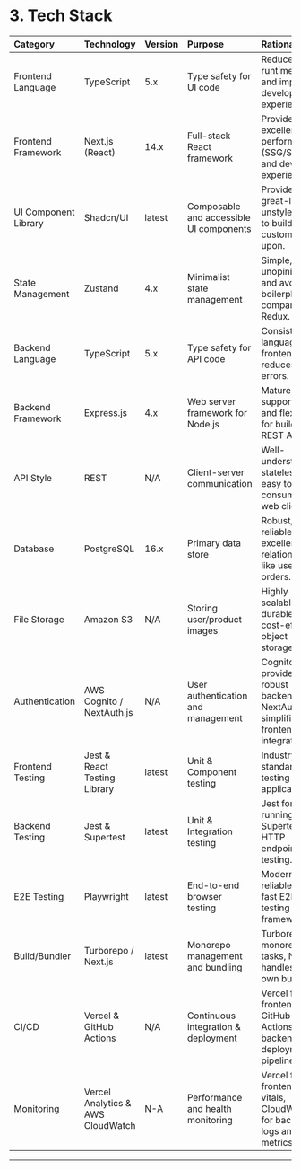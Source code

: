 # 3. Tech Stack

| Category | Technology | Version | Purpose | Rationale |
| :--- | :--- | :--- | :--- | :--- |
| Frontend Language | TypeScript | 5.x | Type safety for UI code | Reduces runtime errors and improves developer experience. |
| Frontend Framework | Next.js (React) | 14.x | Full-stack React framework | Provides excellent performance (SSG/SSR) and developer experience. |
| UI Component Library | Shadcn/UI | latest | Composable and accessible UI components | Provides a great-looking, unstyled base to build our custom UI upon. |
| State Management | Zustand | 4.x | Minimalist state management | Simple, unopinionated, and avoids boilerplate compared to Redux. |
| Backend Language | TypeScript | 5.x | Type safety for API code | Consistent language with frontend, reduces errors. |
| Backend Framework | Express.js | 4.x | Web server framework for Node.js | Mature, well-supported, and flexible for building REST APIs. |
| API Style | REST | N/A | Client-server communication | Well-understood, stateless, and easy to consume for web clients. |
| Database | PostgreSQL | 16.x | Primary data store | Robust, reliable, and excellent for relational data like users and orders. |
| File Storage | Amazon S3 | N/A | Storing user/product images | Highly scalable, durable, and cost-effective object storage. |
| Authentication | AWS Cognito / NextAuth.js | N/A | User authentication and management | Cognito provides a robust backend, NextAuth simplifies frontend integration. |
| Frontend Testing | Jest & React Testing Library | latest | Unit & Component testing | Industry standard for testing React applications. |
| Backend Testing | Jest & Supertest | latest | Unit & Integration testing | Jest for test running, Supertest for HTTP endpoint testing. |
| E2E Testing | Playwright | latest | End-to-end browser testing | Modern, reliable, and fast E2E testing framework. |
| Build/Bundler | Turborepo / Next.js | latest | Monorepo management and bundling | Turborepo for monorepo tasks, Next.js handles its own bundling. |
| CI/CD | Vercel & GitHub Actions | N/A | Continuous integration & deployment | Vercel for frontend, GitHub Actions for backend deployment pipeline. |
| Monitoring | Vercel Analytics & AWS CloudWatch | N-A | Performance and health monitoring | Vercel for frontend vitals, CloudWatch for backend logs and metrics. |

***
